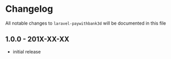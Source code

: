 # Changelog

All notable changes to `laravel-paywithbank3d` will be documented in this file

## 1.0.0 - 201X-XX-XX

- initial release
